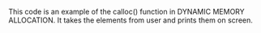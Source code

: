 This code is an example of the calloc() function in DYNAMIC MEMORY ALLOCATION. It takes the elements from user and prints them on screen. 
